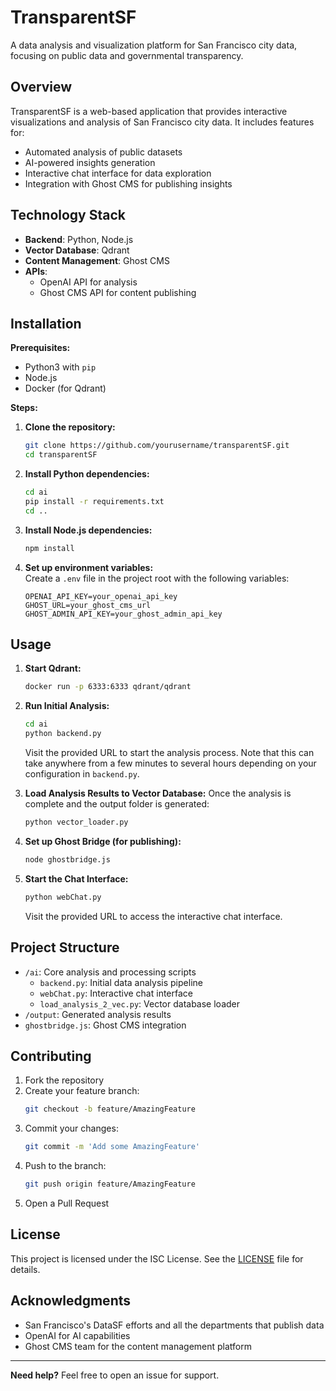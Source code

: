 # TransparentSF

A data analysis and visualization platform for San Francisco city data, focusing on public data and governmental transparency.

## Overview

TransparentSF is a web-based application that provides interactive visualizations and analysis of San Francisco city data. It includes features for:

- Automated analysis of public datasets
- AI-powered insights generation
- Interactive chat interface for data exploration
- Integration with Ghost CMS for publishing insights

## Technology Stack

- **Backend**: Python, Node.js
- **Vector Database**: Qdrant
- **Content Management**: Ghost CMS
- **APIs**:  
  - OpenAI API for analysis  
  - Ghost CMS API for content publishing  

## Installation

**Prerequisites:**  
- Python3 with `pip`  
- Node.js
- Docker (for Qdrant)  

**Steps:**

1. **Clone the repository:**
   ```bash
   git clone https://github.com/yourusername/transparentSF.git
   cd transparentSF
   ```

2. **Install Python dependencies:**
   ```bash
   cd ai
   pip install -r requirements.txt
   cd ..
   ```

3. **Install Node.js dependencies:**
   ```bash
   npm install
   ```

4. **Set up environment variables:**  
   Create a `.env` file in the project root with the following variables:
   ```env
   OPENAI_API_KEY=your_openai_api_key
   GHOST_URL=your_ghost_cms_url
   GHOST_ADMIN_API_KEY=your_ghost_admin_api_key
   ```

## Usage

1. **Start Qdrant:**
   ```bash
   docker run -p 6333:6333 qdrant/qdrant
   ```

2. **Run Initial Analysis:**
   ```bash
   cd ai
   python backend.py
   ```
   Visit the provided URL to start the analysis process. Note that this can take anywhere from a few minutes to several hours depending on your configuration in `backend.py`.

3. **Load Analysis Results to Vector Database:**
   Once the analysis is complete and the output folder is generated:
   ```bash
   python vector_loader.py
   ```   

4. **Set up Ghost Bridge (for publishing):**
   ```bash
   node ghostbridge.js
   ```

5. **Start the Chat Interface:**
   ```bash
   python webChat.py
   ```
   Visit the provided URL to access the interactive chat interface.

## Project Structure

- `/ai`: Core analysis and processing scripts
  - `backend.py`: Initial data analysis pipeline
  - `webChat.py`: Interactive chat interface
  - `load_analysis_2_vec.py`: Vector database loader
- `/output`: Generated analysis results
- `ghostbridge.js`: Ghost CMS integration

## Contributing

1. Fork the repository  
2. Create your feature branch:  
   ```bash
   git checkout -b feature/AmazingFeature
   ```
3. Commit your changes:  
   ```bash
   git commit -m 'Add some AmazingFeature'
   ```
4. Push to the branch:  
   ```bash
   git push origin feature/AmazingFeature
   ```
5. Open a Pull Request

## License

This project is licensed under the ISC License. See the [LICENSE](LICENSE) file for details.

## Acknowledgments

- San Francisco's DataSF efforts and all the departments that publish data
- OpenAI for AI capabilities
- Ghost CMS team for the content management platform

---

**Need help?** Feel free to open an issue for support.